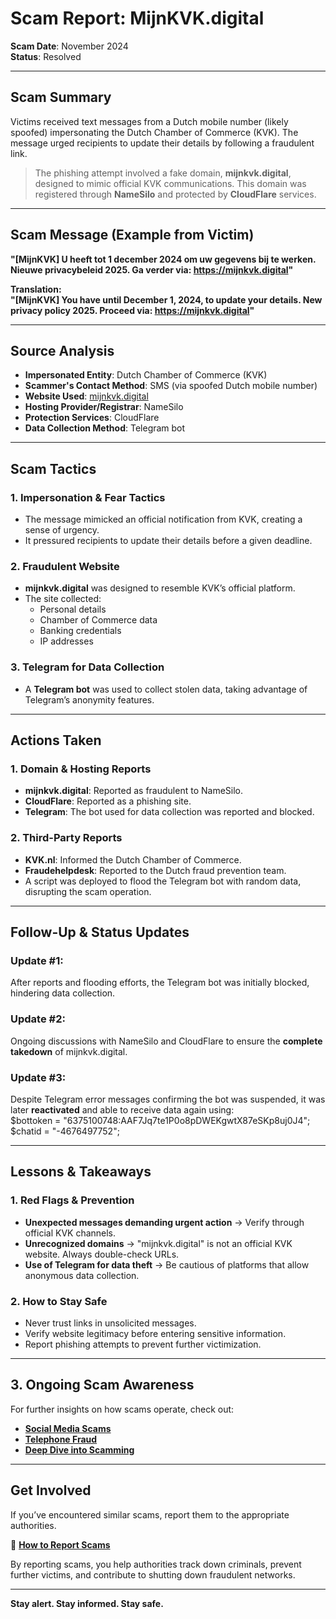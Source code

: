 # Scam Report: MijnKVK.digital  

**Scam Date**: November 2024  
**Status**: Resolved  

---

## Scam Summary  
Victims received text messages from a Dutch mobile number (likely spoofed) impersonating the Dutch Chamber of Commerce (KVK). The message urged recipients to update their details by following a fraudulent link.  

> The phishing attempt involved a fake domain, **mijnkvk.digital**, designed to mimic official KVK communications. This domain was registered through **NameSilo** and protected by **CloudFlare** services.

---

## Scam Message (Example from Victim)  
**"[MijnKVK] U heeft tot 1 december 2024 om uw gegevens bij te werken. Nieuwe privacybeleid 2025. Ga verder via: https://mijnkvk.digital"**  

**Translation:**  
**"[MijnKVK] You have until December 1, 2024, to update your details. New privacy policy 2025. Proceed via: https://mijnkvk.digital"**  

---

## Source Analysis  
- **Impersonated Entity**: Dutch Chamber of Commerce (KVK)  
- **Scammer's Contact Method**: SMS (via spoofed Dutch mobile number)  
- **Website Used**: [mijnkvk.digital](https://mijnkvk.digital)  
- **Hosting Provider/Registrar**: NameSilo  
- **Protection Services**: CloudFlare  
- **Data Collection Method**: Telegram bot  

---

## Scam Tactics  

### 1. Impersonation & Fear Tactics  
- The message mimicked an official notification from KVK, creating a sense of urgency.  
- It pressured recipients to update their details before a given deadline.  

### 2. Fraudulent Website  
- **mijnkvk.digital** was designed to resemble KVK’s official platform.  
- The site collected:  
  - Personal details  
  - Chamber of Commerce data  
  - Banking credentials  
  - IP addresses  

### 3. Telegram for Data Collection  
- A **Telegram bot** was used to collect stolen data, taking advantage of Telegram’s anonymity features.  

---

## Actions Taken  

### 1. Domain & Hosting Reports  
- **mijnkvk.digital**: Reported as fraudulent to NameSilo.  
- **CloudFlare**: Reported as a phishing site.  
- **Telegram**: The bot used for data collection was reported and blocked.  

### 2. Third-Party Reports  
- **KVK.nl**: Informed the Dutch Chamber of Commerce.  
- **Fraudehelpdesk**: Reported to the Dutch fraud prevention team.  
- A script was deployed to flood the Telegram bot with random data, disrupting the scam operation.  

---

## Follow-Up & Status Updates  

### Update #1:  
After reports and flooding efforts, the Telegram bot was initially blocked, hindering data collection.  

### Update #2:  
Ongoing discussions with NameSilo and CloudFlare to ensure the **complete takedown** of mijnkvk.digital.  

### Update #3:  
Despite Telegram error messages confirming the bot was suspended, it was later **reactivated** and able to receive data again using:  
$bottoken = "6375100748:AAF7Jq7te1P0o8pDWEKgwtX87eSKp8uj0J4"; $chatid = "-4676497752";

---

## Lessons & Takeaways  

### 1. Red Flags & Prevention  
- **Unexpected messages demanding urgent action** → Verify through official KVK channels.  
- **Unrecognized domains** → "mijnkvk.digital" is not an official KVK website. Always double-check URLs.  
- **Use of Telegram for data theft** → Be cautious of platforms that allow anonymous data collection.  

### 2. How to Stay Safe  
- Never trust links in unsolicited messages.  
- Verify website legitimacy before entering sensitive information.  
- Report phishing attempts to prevent further victimization.  

---

## 3. Ongoing Scam Awareness  
For further insights on how scams operate, check out:  
- [**Social Media Scams**](../General/SocialMediaScam.md)  
- [**Telephone Fraud**](../General/Telefonische_fraude.md)  
- [**Deep Dive into Scamming**](../General/Dive_into_scamming.md)  

---

## Get Involved  
If you’ve encountered similar scams, report them to the appropriate authorities.  

🔹 [**How to Report Scams**](../General/GetInvolved.md)  

By reporting scams, you help authorities track down criminals, prevent further victims, and contribute to shutting down fraudulent networks.  

---

**Stay alert. Stay informed. Stay safe.**
